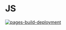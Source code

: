 # JS

[![pages-build-deployment](https://github.com/PabloEguilazPerez/PabloEguilazPerez/actions/workflows/pages/pages-build-deployment/badge.svg)](https://github.com/PabloEguilazPerez/PabloEguilazPerez/actions/workflows/pages/pages-build-deployment)


